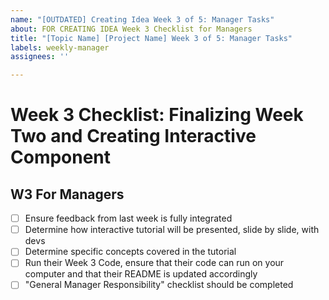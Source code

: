 ```yaml
---
name: "[OUTDATED] Creating Idea Week 3 of 5: Manager Tasks"
about: FOR CREATING IDEA Week 3 Checklist for Managers
title: "[Topic Name] [Project Name] Week 3 of 5: Manager Tasks"
labels: weekly-manager
assignees: ''

---
```


# Week 3 Checklist: Finalizing Week Two and Creating Interactive Component
## W3 For Managers
- [ ] Ensure feedback from last week is fully integrated
- [ ] Determine how interactive tutorial will be presented, slide by slide, with devs
- [ ] Determine specific concepts covered in the tutorial
- [ ] Run their Week 3 Code, ensure that their code can run on your computer and that their README is updated accordingly
- [ ] "General Manager Responsibility" checklist should be completed
